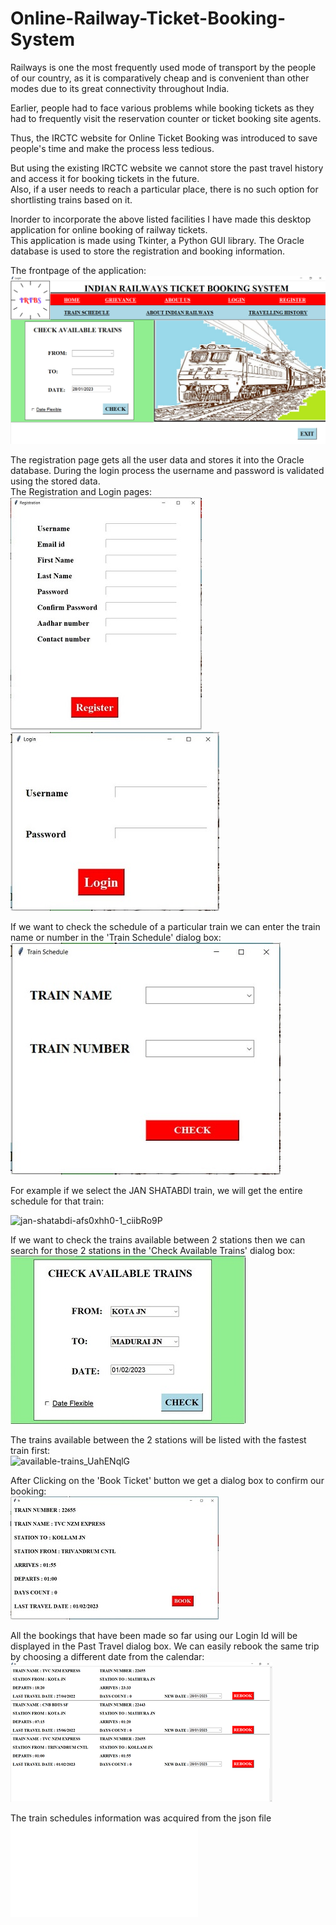 # Online-Railway-Ticket-Booking-System
Railways is one the most frequently used mode of transport by the people of our country, as it is comparatively cheap and is convenient than other modes due to its great connectivity throughout India.  

Earlier, people had to face various problems while booking tickets as they had to frequently visit the reservation counter or ticket booking site agents.  

Thus, the IRCTC website for Online Ticket Booking was introduced to save people's time and make the process less tedious.  

But using the existing IRCTC website we cannot store the past travel history and access it for booking tickets in the future.  
Also, if a user needs to reach a particular place, there is no such option for shortlisting trains based on it.  

Inorder to incorporate the above listed facilities I have made this desktop application for online booking of railway tickets.  
This application is made using Tkinter, a Python GUI library. The Oracle database is used to store the registration and booking information.  

The frontpage of the application:  
![Front Page](SCREENSHOTS/FRONT_PAGE.png)  

The registration page gets all the user data and stores it into the Oracle database. During the login process the username and password is validated using the stored data.  
The Registration and Login pages:  
![Registration Page](SCREENSHOTS/REGISTRATION.JPG)               ![Login Page](SCREENSHOTS/LOGIN.JPG)  

If we want to check the schedule of a particular train we can enter the train name or number in the 'Train Schedule' dialog box:  
![Train Schedule](SCREENSHOTS/FIND_TRAIN.JPG)  

For example if we select the JAN SHATABDI train, we will get the entire schedule for that train:  

![jan-shatabdi-afs0xhh0-1_ciibRo9P](https://user-images.githubusercontent.com/89999331/223333482-df14f87a-22b1-42fa-b468-642e9f3d27de.gif)

If we want to check the trains available between 2 stations then we can search for those 2 stations in the 'Check Available Trains' dialog box:  
![Available Trains](SCREENSHOTS/Check_train_status.JPG)  

The trains available between the 2 stations will be listed with the fastest train first:  
![available-trains_UahENqlG](https://user-images.githubusercontent.com/89999331/223432127-9c273103-2656-4210-a434-3e4e0ecdea3c.gif)

After Clicking on the 'Book Ticket' button we get a dialog box to confirm our booking:  
![Confirm Booking](SCREENSHOTS/TRAIN_BOOKING.JPG)  

All the bookings that have been made so far using our Login Id will be displayed in the Past Travel dialog box. We can easily rebook the same trip by choosing a different date from the calendar:  
![Available Trains](SCREENSHOTS/TRAVEL_HISTORY.png)

The train schedules information was acquired from the json file ![DATASET](trainslarge.json)


